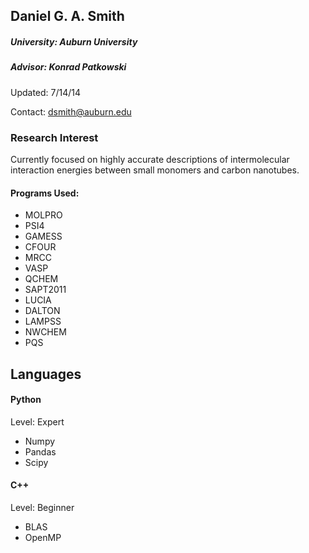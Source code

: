 ## Daniel G. A. Smith
##### University: Auburn University
##### Advisor: Konrad Patkowski

Updated: 7/14/14

Contact: dsmith@auburn.edu

### Research Interest

Currently focused on highly accurate descriptions of intermolecular interaction energies between small monomers and carbon nanotubes.

#### Programs Used:
 - MOLPRO
 - PSI4
 - GAMESS
 - CFOUR
 - MRCC
 - VASP
 - QCHEM
 - SAPT2011
 - LUCIA
 - DALTON
 - LAMPSS
 - NWCHEM
 - PQS

## Languages

#### Python
Level: Expert

 - Numpy
 - Pandas
 - Scipy

#### C++
Level: Beginner

 - BLAS
 - OpenMP

